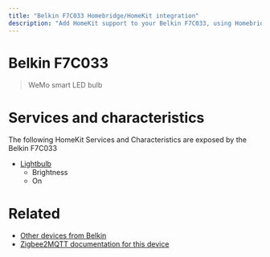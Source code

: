 ```yaml
---
title: "Belkin F7C033 Homebridge/HomeKit integration"
description: "Add HomeKit support to your Belkin F7C033, using Homebridge, Zigbee2MQTT and homebridge-z2m."
---
```

<!---
This file has been GENERATED using src/docgen/docgen.ts
DO NOT EDIT THIS FILE MANUALLY!
-->
# Belkin F7C033
> WeMo smart LED bulb


# Services and characteristics
The following HomeKit Services and Characteristics are exposed by
the Belkin F7C033

* [Lightbulb](../../light.md)
  * Brightness
  * On


# Related
* [Other devices from Belkin](../index.md#belkin)
* [Zigbee2MQTT documentation for this device](https://www.zigbee2mqtt.io/devices/F7C033.html)
